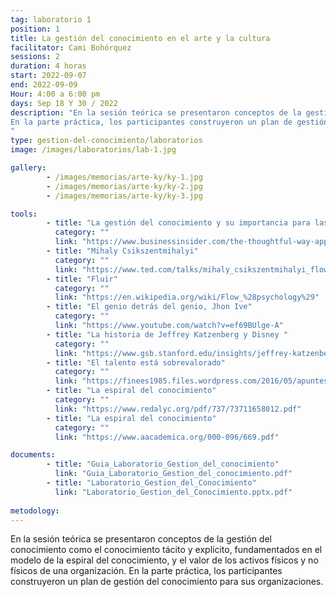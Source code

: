 ```yaml
---
tag: laboratorio 1
position: 1
title: La gestión del conocimiento en el arte y la cultura
facilitator: Cami Bohórquez
sessions: 2
duration: 4 horas
start: 2022-09-07
end: 2022-09-09
Hour: 4:00 a 6:00 pm
days: Sep 18 Y 30 / 2022
description: "En la sesión teórica se presentaron conceptos de la gestión del conocimiento como el conocimiento tácito y explícito, fundamentados en el modelo de la espiral del conocimiento, y el valor de los activos físicos y no físicos de una organización.  
En la parte práctica, los participantes construyeron un plan de gestión del conocimiento para sus organizaciones. 
"
type: gestion-del-conocimiento/laboratorios
image: /images/laboratorios/lab-1.jpg

gallery:
        - /images/memorias/arte-ky/ky-1.jpg
        - /images/memorias/arte-ky/ky-2.jpg
        - /images/memorias/arte-ky/ky-3.jpg       

tools: 
        - title: "La gestión del conocimiento y su importancia para las organizaciones y los colectivos artísticos:"
          category: ""
          link: "https://www.businessinsider.com/the-thoughtful-way-apples-jony-ive-managed-steve-jobs-2013-9"
        - title: "Mihaly Csikszentmihalyi"
          category: ""
          link: "https://www.ted.com/talks/mihaly_csikszentmihalyi_flow_the_secret_to_happiness"
        - title: "Fluir"
          category: ""
          link: "https://en.wikipedia.org/wiki/Flow_%28psychology%29"
        - title: "El genio detrás del genio, Jhon Ive"
          category: ""
          link: "https://www.youtube.com/watch?v=ef69BUlge-A"
        - title: "La historia de Jeffrey Katzenberg y Disney "
          category: ""
          link: "https://www.gsb.stanford.edu/insights/jeffrey-katzenberg-how-failure-makes-better-leader"
        - title: "El talento está sobrevalorado"
          category: ""
          link: "https://finees1985.files.wordpress.com/2016/05/apuntes_tio-paraimprimir_segundarevisic3b3n_cwm.pdf"
        - title: "La espiral del conocimiento"
          category: ""
          link: "https://www.redalyc.org/pdf/737/73711658012.pdf"
        - title: "La espiral del conocimiento"
          category: ""
          link: "https://www.aacademica.org/000-096/669.pdf"

documents: 
        - title: "Guia_Laboratorio_Gestion_del_conocimiento"
          link: "Guia_Laboratorio_Gestion_del_conocimiento.pdf"
        - title: "Laboratorio_Gestion_del_Conocimiento"
          link: "Laboratorio_Gestion_del_Conocimiento.pptx.pdf"
        
metodology: 
---
```


En la sesión teórica se presentaron conceptos de la gestión del conocimiento como el conocimiento tácito y explícito, fundamentados en el modelo de la espiral del conocimiento, y el valor de los activos físicos y no físicos de una organización.
En la parte práctica, los participantes construyeron un plan de gestión del conocimiento para sus organizaciones.
